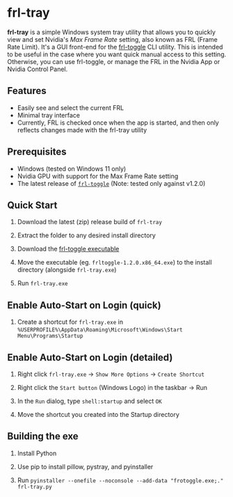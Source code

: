 # frl-tray
**frl-tray** is a simple Windows system tray utility that allows you to quickly view and set Nvidia's *Max Frame Rate* setting, also known as FRL (Frame Rate Limit). It's a GUI front-end for the [frl-toggle](https://github.com/FrogTheFrog/frl-toggle) CLI utility. This is intended to be useful in the case where you want quick manual access to this setting. Otherwise, you can use frl-toggle, or manage the FRL in the Nvidia App or Nvidia Control Panel.

## Features

- Easily see and select the current FRL
- Minimal tray interface
- Currently, FRL is checked once when the app is started, and then only reflects changes made with the frl-tray utility

## Prerequisites

- Windows (tested on Windows 11 only)
- Nvidia GPU with support for the Max Frame Rate setting
- The latest release of [`frl-toggle`](https://github.com/FrogTheFrog/frl-toggle) (Note: tested only against v1.2.0)

## Quick Start

1. Download the latest (zip) release build of `frl-tray`

2. Extract the folder to any desired install directory

3. Download the [frl-toggle executable](https://github.com/FrogTheFrog/frl-toggle/releases)

4. Move the executable (eg. `frltoggle-1.2.0.x86_64.exe`) to the install directory (alongside `frl-tray.exe`)

5. Run `frl-tray.exe`

## Enable Auto-Start on Login (quick)

1. Create a shortcut for `frl-tray.exe` in `%USERPROFILE%\AppData\Roaming\Microsoft\Windows\Start Menu\Programs\Startup`

## Enable Auto-Start on Login (detailed)

1. Right click `frl-tray.exe` -> `Show More Options` -> `Create Shortcut`

2. Right click the `Start button` (Windows Logo) in the taskbar -> Run

3. In the `Run` dialog, type `shell:startup` and select `OK`

4. Move the shortcut you created into the Startup directory

## Building the exe

1. Install Python

2. Use pip to install pillow, pystray, and pyinstaller

3. Run `pyinstaller --onefile --noconsole --add-data "frotoggle.exe;." frl-tray.py`
